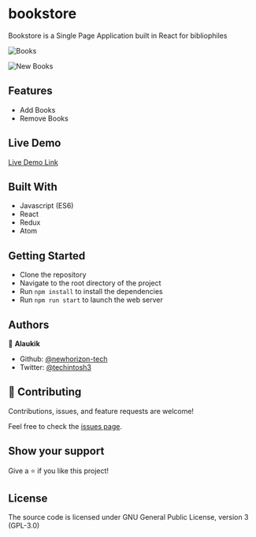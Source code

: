# bookstore

Bookstore is a Single Page Application built in React for bibliophiles

![Books](https://user-images.githubusercontent.com/62493636/141517718-ab614aee-d39e-48fc-9b40-83255baa215f.png)

![New Books](https://user-images.githubusercontent.com/62493636/141518802-8c11a29b-9251-4e7c-b875-41f108250f4a.png)

## Features

- Add Books
- Remove Books 

## Live Demo 

[Live Demo Link](https://mystifying-babbage-84d2f3.netlify.app) 

## Built With

- Javascript (ES6)
- React
- Redux
- Atom

## Getting Started

- Clone the repository
- Navigate to the root directory of the project
- Run `npm install` to install the dependencies
- Run `npm run start` to launch the web server

## Authors

👤 **Alaukik**

- Github: [@newhorizon-tech](https://github.com/newhorizon-tech)
- Twitter: [@techintosh3](https://twitter.com/techintosh3)


## 🤝 Contributing

Contributions, issues, and feature requests are welcome!

Feel free to check the [issues page](https://github.com/newhorizon-tech/bookstore/issues).

## Show your support

Give a ⭐️ if you like this project!

## License

The source code is licensed under GNU General Public License, version 3 (GPL-3.0)
